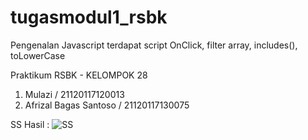 # tugasmodul1_rsbk
Pengenalan Javascript terdapat script OnClick, filter array, includes(), toLowerCase

Praktikum RSBK - KELOMPOK 28
1. Mulazi / 21120117120013
2. Afrizal Bagas Santoso / 21120117130075

SS Hasil :
![SS](https://user-images.githubusercontent.com/36161774/99807085-8a81e700-2b71-11eb-857f-dd4e86a87f30.jpg)

